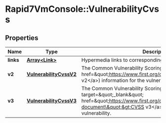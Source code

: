 # Rapid7VmConsole::VulnerabilityCvss

## Properties
Name | Type | Description | Notes
------------ | ------------- | ------------- | -------------
**links** | [**Array&lt;Link&gt;**](Link.md) | Hypermedia links to corresponding or related resources. | [optional] 
**v2** | [**VulnerabilityCvssV2**](VulnerabilityCvssV2.md) | The Common Vulnerability Scoring System (&lt;a href&#x3D;\&quot;https://www.first.org/cvss/v2/guide\&quot;&gt;CVSS v2&lt;/a&gt;) information for the vulnerability. | [optional] 
**v3** | [**VulnerabilityCvssV3**](VulnerabilityCvssV3.md) | The Common Vulnerability Scoring System (&lt;a target&#x3D;\&quot;_blank\&quot; href&#x3D;\&quot;https://www.first.org/cvss/specification-document\&quot;&gt;CVSS v3&lt;/a&gt;) information for the vulnerability. | [optional] 


